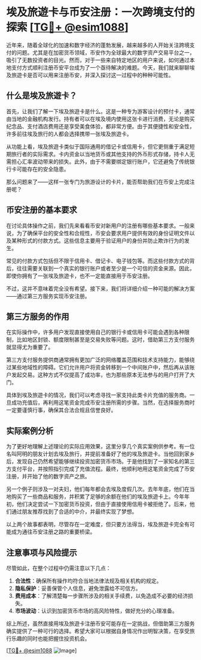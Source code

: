 # 埃及旅遊卡与币安注册：一次跨境支付的探索 [[TG💪+ @esim1088](https://t.me/s/esim1088)]

近年来，随着全球化的加速和数字经济的蓬勃发展，越来越多的人开始关注跨境支付的问题。尤其是在加密货币领域，币安作为全球最大的数字资产交易平台之一，吸引了无数投资者的目光。然而，对于一些来自特定地区的用户来说，如何通过本地支付方式顺利注册币安平台成为了一个亟待解决的难题。今天，我们就来聊聊埃及旅遊卡是否可以用来注册币安，并深入探讨这一过程中的种种可能性。

## 什么是埃及旅遊卡？

首先，让我们了解一下埃及旅遊卡是什么。这是一种专为游客设计的预付卡，通常由当地的金融机构发行。持有者可以在埃及境内使用这张卡进行消费，无论是购买纪念品、支付酒店费用还是享受美食体验，都非常方便。由于其便捷性和安全性，许多前往埃及旅行的人都会选择携带一张埃及旅遊卡。

从功能上看，埃及旅遊卡类似于国际通用的借记卡或信用卡，但它更侧重于满足短期旅行者的实际需求。卡内资金以当地货币或其他支持的外币形式存储，持卡人无需担心汇率波动带来的损失。此外，由于不需要绑定银行账户，它还避免了传统银行卡可能存在的安全隐患。

那么问题来了——这样一张专门为旅游设计的卡片，能否帮助我们在币安上完成注册呢？

## 币安注册的基本要求

在讨论具体操作之前，我们先来看看币安对新用户的注册有哪些基本要求。一般来说，为了确保平台的安全性和合规性，币安会要求用户提供有效的身份证明文件以及某种形式的付款方式。这些信息主要用于验证用户的身份并防止欺诈行为的发生。

常见的付款方式包括但不限于信用卡、借记卡、电子钱包等。而这些付款方式的背后，往往需要关联到一个真实的银行账户或者至少是一个可信的资金来源。因此，即使你拥有了一张埃及旅遊卡，也不一定能直接用于币安注册。

不过，这并不意味着完全没有希望。接下来，我们将详细介绍一种可能的解决方案——通过第三方服务实现币安注册。

## 第三方服务的作用

在实际操作中，许多用户发现直接使用自己的银行卡或信用卡可能会遇到各种限制，比如地区封锁、额度限制甚至是交易失败等问题。这时，借助第三方支付服务就显得尤为重要了。

第三方支付服务提供商通常拥有更加广泛的网络覆盖范围和技术支持能力，能够绕过某些地域性的障碍。它们允许用户将资金转移到一个中间账户中，然后再从该账户发起交易。这种方式不仅提高了成功率，也为那些原本无法参与的用户打开了大门。

具体到埃及旅遊卡的情况，我们可以考虑寻找一家支持此类卡片充值的服务商。一旦成功充值后，再利用这笔资金完成币安注册所需的步骤。当然，在选择服务商时一定要谨慎行事，确保其合法合规且信誉良好。

## 实际案例分析

为了更好地理解上述理论的实际应用效果，这里分享几个真实案例供参考。有一位名叫阿明的朋友计划去埃及旅行，并提前准备好了他的埃及旅遊卡。当他回到家乡后，发现自己仍然希望能够继续投资加密货币市场。于是他找到了一家知名的第三方支付平台，并按照指引完成了充值流程。最终，他顺利地用这笔资金完成了币安注册，并开始了他的数字资产之旅。

另一个例子则涉及一对夫妇，他们每年都会去埃及度假几次。去年年底，他们在当地购买了一些商品和服务，并积累了足够的余额在他们的埃及旅遊卡上。今年年初，他们决定尝试一下加密货币投资，但由于直接使用信用卡被拒绝了。后来，他们通过朋友推荐找到了合适的中介，并最终实现了梦想。

以上两个故事都表明，尽管存在一定难度，但只要方法得当，埃及旅遊卡完全有可能成为通往币安注册之路的重要桥梁。

## 注意事项与风险提示

尽管如此，在整个过程中仍需注意以下几点：

1. **合法性**：确保所有操作均符合当地法律法规及相关机构的规定。
2. **隐私保护**：妥善保管个人信息，避免泄露给不可信方。
3. **费用成本**：了解清楚每一步骤所涉及的相关手续费，以免造成不必要的经济损失。
4. **市场波动**：认识到加密货币市场的高风险特性，做好充分的心理准备。

综上所述，虽然直接用埃及旅遊卡注册币安可能存在一定挑战，但借助第三方服务确实提供了一种可行的选择。希望大家可以根据自身情况作出明智决策，在享受旅行乐趣的同时也能把握住投资机会。

[[TG💪+ @esim1088](https://t.me/s/esim1088) ![Image](https://i.postimg.cc/4NQfJmqS/Snipaste-2025-05-13-00-14-12.png)]
